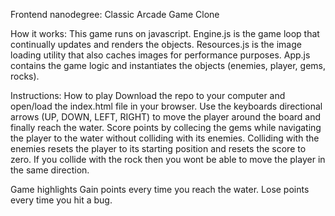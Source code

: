 Frontend nanodegree: Classic Arcade Game Clone

How it works:
This game runs on javascript. Engine.js is the game loop that continually updates and renders the objects.
Resources.js is the image loading utility that also caches images for performance purposes.
App.js contains the game logic and instantiates the objects (enemies, player, gems, rocks).

Instructions: How to play
Download the repo to your computer and open/load the index.html file in your browser. Use the keyboards directional arrows (UP, DOWN, LEFT, RIGHT) to move the player around the board and finally reach the water.
Score points by collecing the gems while navigating the player to the water without colliding with its enemies.
Colliding with the enemies resets the player to its starting position and resets the score to zero.
If you collide with the rock then you wont be able to move the player in the same direction.

Game highlights
Gain points every time you reach the water.
Lose points every time you hit a bug.
